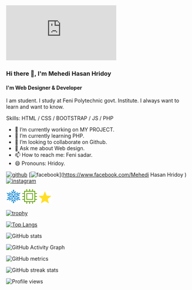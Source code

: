![I'm Web Designer & Developer](https://m.facebook.com/story.php?story_fbid=3077122709281690&id=100009519731770)

### Hi there 👋, I'm Mehedi Hasan Hridoy
#### I'm Web Designer & Developer

I am student. I study at Feni Polytechnic govt. Institute. I always want to learn and want to know.

Skills: HTML / CSS / BOOTSTRAP / JS / PHP

- 🔭 I’m currently working on MY PROJECT.  
- 🌱 I’m currently learning PHP. 
- 👯 I’m looking to collaborate on Github. 
- 💬 Ask me about Web design.  
- 📫 How to reach me: Feni sadar. 
- 😄 Pronouns: Hridoy. 


[<img src='https://cdn.jsdelivr.net/npm/simple-icons@3.0.1/icons/github.svg' alt='github' height='40'>](https://github.com/mhhridoy001)  [<img src='https://cdn.jsdelivr.net/npm/simple-icons@3.0.1/icons/facebook.svg' alt='facebook' height='40'>](https://www.facebook.com/Mehedi Hasan Hridoy )  [<img src='https://cdn.jsdelivr.net/npm/simple-icons@3.0.1/icons/instagram.svg' alt='instagram' height='40'>](https://www.instagram.com/mhhridoy100/)  

<a href='https://archiveprogram.github.com/'><img src='https://raw.githubusercontent.com/acervenky/animated-github-badges/master/assets/acbadge.gif' width='40' height='40'></a> <a href='https://docs.github.com/en/developers'><img src='https://raw.githubusercontent.com/acervenky/animated-github-badges/master/assets/devbadge.gif' width='40' height='40'></a> <a href='https://stars.github.com/'><img src='https://raw.githubusercontent.com/acervenky/animated-github-badges/master/assets/starbadge.gif' width='35' height='35'></a> 

[![trophy](https://github-profile-trophy.vercel.app/?username=mhhridoy001)](https://github.com/ryo-ma/github-profile-trophy)

[![Top Langs](https://github-readme-stats.vercel.app/api/top-langs/?username=mhhridoy001)](https://github.com/anuraghazra/github-readme-stats)

![GitHub stats](https://github-readme-stats.vercel.app/api?username=mhhridoy001&show_icons=true&count_private=true)  

![GitHub Activity Graph](https://activity-graph.herokuapp.com/graph?username=mhhridoy001)  

![GitHub metrics](https://metrics.lecoq.io/mhhridoy001)  

![GitHub streak stats](https://github-readme-streak-stats.herokuapp.com/?user=mhhridoy001)  

![Profile views](https://gpvc.arturio.dev/mhhridoy001)

